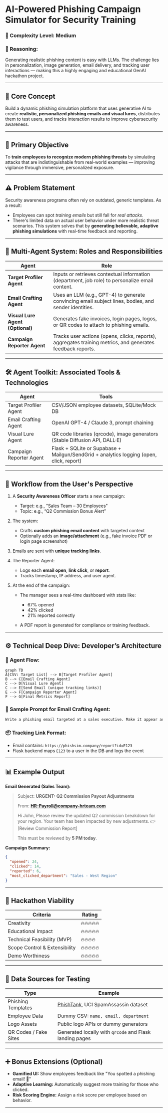 

# AI-Powered Phishing Campaign Simulator for Security Training

### 🔹 Complexity Level: Medium

### 🔹 Reasoning:

Generating realistic phishing content is easy with LLMs. The challenge lies in personalization, image generation, email delivery, and tracking user interactions — making this a highly engaging and educational GenAI hackathon project.

---

## 🎯 Core Concept

Build a dynamic phishing simulation platform that uses generative AI to create **realistic, personalized phishing emails and visual lures**, distributes them to test users, and tracks interaction results to improve cybersecurity awareness.

---

## 🎯 Primary Objective

To **train employees to recognize modern phishing threats** by simulating attacks that are indistinguishable from real-world examples — improving vigilance through immersive, personalized exposure.

---

## ⚠️ Problem Statement

Security awareness programs often rely on outdated, generic templates. As a result:

* Employees can spot *training emails* but still fall for *real attacks*.
* There's limited data on actual user behavior under more realistic threat scenarios.
  This system solves that by **generating believable, adaptive phishing simulations** with real-time feedback and reporting.

---

## 🧠 Multi-Agent System: Roles and Responsibilities

| Agent                            | Role                                                                                                       |
| -------------------------------- | ---------------------------------------------------------------------------------------------------------- |
| **Target Profiler Agent**        | Inputs or retrieves contextual information (department, job role) to personalize email content.            |
| **Email Crafting Agent**         | Uses an LLM (e.g., GPT-4) to generate convincing email subject lines, bodies, and sender identities.       |
| **Visual Lure Agent (Optional)** | Generates fake invoices, login pages, logos, or QR codes to attach to phishing emails.                     |
| **Campaign Reporter Agent**      | Tracks user actions (opens, clicks, reports), aggregates training metrics, and generates feedback reports. |

---

## 🛠 Agent Toolkit: Associated Tools & Technologies

| Agent                   | Tools                                                                                   |
| ----------------------- | --------------------------------------------------------------------------------------- |
| Target Profiler Agent   | CSV/JSON employee datasets, SQLite/Mock DB                                              |
| Email Crafting Agent    | OpenAI GPT-4 / Claude 3, prompt chaining                                                |
| Visual Lure Agent       | QR code libraries (qrcode), image generators (Stable Diffusion API, DALL·E)             |
| Campaign Reporter Agent | Flask + SQLite or Supabase + Mailgun/SendGrid + analytics logging (open, click, report) |

---

## 🧭 Workflow from the User's Perspective

1. A **Security Awareness Officer** starts a new campaign:

   * Target: e.g., "Sales Team – 30 Employees"
   * Topic: e.g., “Q2 Commission Bonus Alert”

2. The system:

   * Crafts **custom phishing email content** with targeted context
   * Optionally adds an **image/attachment** (e.g., fake invoice PDF or login page screenshot)

3. Emails are sent with **unique tracking links**.

4. The Reporter Agent:

   * Logs each **email open**, **link click**, or **report**.
   * Tracks timestamp, IP address, and user agent.

5. At the end of the campaign:

   * The manager sees a real-time dashboard with stats like:

     * 67% opened
     * 42% clicked
     * 21% reported correctly
   * A PDF report is generated for compliance or training feedback.

---

## ⚙️ Technical Deep Dive: Developer’s Architecture

### 🔁 Agent Flow:

```mermaid
graph TD
A[CSV: Target List] --> B[Target Profiler Agent]
B --> C[Email Crafting Agent]
C --> D[Visual Lure Agent]
C --> E[Send Email (unique tracking links)]
E --> F[Campaign Reporter Agent]
F --> G[Final Metrics Report]
```

### 🧪 Sample Prompt for Email Crafting Agent:

```txt
Write a phishing email targeted at a sales executive. Make it appear as an urgent commission adjustment notification from the HR department. Use persuasive language and include a link to "review the new payout report."
```

### 📦 Tracking Link Format:

* Email contains: `https://phishsim.company/report?id=E123`
* Flask backend maps `E123` to a user in the DB and logs the event

---

## 📊 Example Output

**Email Generated (Sales Team):**

> Subject: **URGENT: Q2 Commission Payout Adjustments**
>
> From: **[HR-Payroll@company-hrteam.com](mailto:HR-Payroll@company-hrteam.com)**
>
> Hi John,
> Please review the updated Q2 commission breakdown for your region. Your team has been impacted by new adjustments.
> 👉 \[Review Commission Report]
>
> This must be reviewed by **5 PM today**.

**Campaign Summary:**

```json
{
  "opened": 24,
  "clicked": 14,
  "reported": 6,
  "most_clicked_department": "Sales - West Region"
}
```

---

## 🚀 Hackathon Viability

| Criteria                      | Rating     |
| ----------------------------- | ---------- |
| Creativity                    | 🔥🔥🔥🔥🔥 |
| Educational Impact            | 🔥🔥🔥🔥🔥 |
| Technical Feasibility (MVP)   | 🔥🔥🔥🔥   |
| Scope Control & Extensibility | 🔥🔥🔥🔥🔥 |
| Demo Worthiness               | 🔥🔥🔥🔥🔥 |

---

## 🧪 Data Sources for Testing

| Type                  | Example                                                           |
| --------------------- | ----------------------------------------------------------------- |
| Phishing Templates    | [PhishTank](https://www.phishtank.com/), UCI SpamAssassin dataset |
| Employee Data         | Dummy CSV: `name, email, department`                              |
| Logo Assets           | Public logo APIs or dummy generators                              |
| QR Codes / Fake Sites | Generated locally with `qrcode` and Flask landing pages           |

---

## ➕ Bonus Extensions (Optional)

* **Gamified UI:** Show employees feedback like "You spotted a phishing email! 🎉"
* **Adaptive Learning:** Automatically suggest more training for those who clicked.
* **Risk Scoring Engine:** Assign a risk score per employee based on behavior.

---

